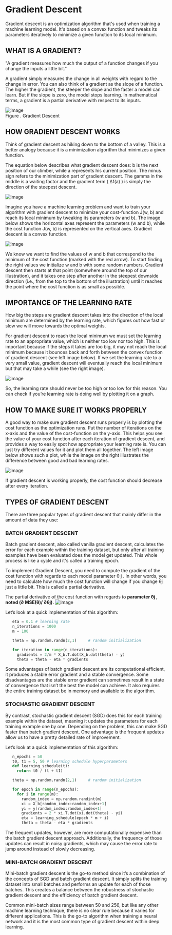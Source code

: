 # Gradient Descent
Gradient descent is an optimization algorithm that's used when training a machine learning model. It's based on a convex function and tweaks its parameters iteratively to minimize a given function to its local minimum.

## WHAT IS A GRADIENT?
"A gradient measures how much the output of a function changes if you change the inputs a little bit."

A gradient simply measures the change in all weights with regard to the change in error. You can also think of a gradient as the slope of a function. The higher the gradient, the steeper the slope and the faster a model can learn. But if the slope is zero, the model stops learning. In mathematical terms, a gradient is a partial derivative with respect to its inputs.

![image](https://user-images.githubusercontent.com/58425689/107880242-b78e2d80-6f05-11eb-94b0-d88dcce99106.png) \
               Figure . Gradient Descent
               
## HOW GRADIENT DESCENT WORKS
Think of gradient descent as hiking down to the bottom of a valley. This is a better analogy because it is a minimization algorithm that minimizes a given function.

The equation below describes what gradient descent does: b is the next position of our climber, while a represents his current position. The minus sign refers to the minimization part of gradient descent. The gamma in the middle is a waiting factor and the gradient term ( Δf(a) ) is simply the direction of the steepest descent.

![image](https://user-images.githubusercontent.com/58425689/107880306-05a33100-6f06-11eb-9c89-cc505e34b54c.png)

Imagine you have a machine learning problem and want to train your algorithm with gradient descent to minimize your cost-function J(w, b) and reach its local minimum by tweaking its parameters (w and b). The image below shows the horizontal axes represent the parameters (w and b), while the cost function J(w, b) is represented on the vertical axes. Gradient descent is a convex function.

![image](https://user-images.githubusercontent.com/58425689/107880324-1c498800-6f06-11eb-9d6a-784a2bcbb80b.png)

We know we want to find the values of w and b that correspond to the minimum of the cost function (marked with the red arrow). To start finding the right values we initialize w and b with some random numbers. Gradient descent then starts at that point (somewhere around the top of our illustration), and it takes one step after another in the steepest downside direction (i.e., from the top to the bottom of the illustration) until it reaches the point where the cost function is as small as possible.

## IMPORTANCE OF THE LEARNING RATE
How big the steps are gradient descent takes into the direction of the local minimum are determined by the learning rate, which figures out how fast or slow we will move towards the optimal weights.

For gradient descent to reach the local minimum we must set the learning rate to an appropriate value, which is neither too low nor too high. This is important because if the steps it takes are too big, it may not reach the local minimum because it bounces back and forth between the convex function of gradient descent (see left image below). If we set the learning rate to a very small value, gradient descent will eventually reach the local minimum but that may take a while (see the right image). 

![image](https://user-images.githubusercontent.com/58425689/107880344-371bfc80-6f06-11eb-93a7-2c61c361e65c.png)

So, the learning rate should never be too high or too low for this reason. You can check if you’re learning rate is doing well by plotting it on a graph.

## HOW TO MAKE SURE IT WORKS PROPERLY
A good way to make sure gradient descent runs properly is by plotting the cost function as the optimization runs. Put the number of iterations on the x-axis and the value of the cost-function on the y-axis. This helps you see the value of your cost function after each iteration of gradient descent, and provides a way to easily spot how appropriate your learning rate is. You can just try different values for it and plot them all together. The left image below shows such a plot, while the image on the right illustrates the difference between good and bad learning rates.

![image](https://user-images.githubusercontent.com/58425689/107880368-5d419c80-6f06-11eb-8799-90f86fa44a6e.png)

If gradient descent is working properly, the cost function should decrease after every iteration.

## TYPES OF GRADIENT DESCENT
There are three popular types of gradient descent that mainly differ in the amount of data they use: 

### BATCH GRADIENT DESCENT
Batch gradient descent, also called vanilla gradient descent, calculates the error for each example within the training dataset, but only after all training examples have been evaluated does the model get updated. This whole process is like a cycle and it's called a training epoch.

To implement Gradient Descent, you need to compute the gradient of the cost function with regards to each model parameter θ j . In other words, you need to calculate how much the cost function will change if you change θj just a little bit. This is called a partial derivative.

The partial derivative of the cost function with regards to **parameter θj , noted (∂ MSE(θ)/ ∂θj).**
              ![image](https://user-images.githubusercontent.com/58425689/107880534-772faf00-6f07-11eb-9fea-bd58e2b0264f.png)
              
Let’s look at a quick implementation of this algorithm:

   ```python
      eta = 0.1 # learning rate
      n_iterations = 1000
      m = 100

      theta = np.random.randn(2,1)     # random initialization

      for iteration in range(n_iterations):
        gradients = 2/m * X_b.T.dot(X_b.dot(theta) - y)
        theta = theta - eta * gradients
   ```

Some advantages of batch gradient descent are its computational efficient, it produces a stable error gradient and a stable convergence. Some disadvantages are the stable error gradient can sometimes result in a state of convergence that isn’t the best the model can achieve. It also requires the entire training dataset be in memory and available to the algorithm.

### STOCHASTIC GRADIENT DESCENT
By contrast, stochastic gradient descent (SGD) does this for each training example within the dataset, meaning it updates the parameters for each training example one by one. Depending on the problem, this can make SGD faster than batch gradient descent. One advantage is the frequent updates allow us to have a pretty detailed rate of improvement.

Let’s look at a quick implementation of this algorithm:

   ```python
      n_epochs = 50
      t0, t1 = 5, 50 # learning schedule hyperparameters
      def learning_schedule(t):
        return t0 / (t + t1)

      theta = np.random.randn(2,1)     # random initialization

      for epoch in range(n_epochs):
        for i in range(m):
          random_index = np.random.randint(m)
          xi = X_b[random_index:random_index+1]
          yi = y[random_index:random_index+1]
          gradients = 2 * xi.T.dot(xi.dot(theta) - yi)
          eta = learning_schedule(epoch * m + i)
          theta = theta - eta * gradients
   ```
   
The frequent updates, however, are more computationally expensive than the batch gradient descent approach. Additionally, the frequency of those updates can result in noisy gradients, which may cause the error rate to jump around instead of slowly decreasing.

### MINI-BATCH GRADIENT DESCENT
Mini-batch gradient descent is the go-to method since it’s a combination of the concepts of SGD and batch gradient descent. It simply splits the training dataset into small batches and performs an update for each of those batches. This creates a balance between the robustness of stochastic gradient descent and the efficiency of batch gradient descent.

Common mini-batch sizes range between 50 and 256, but like any other machine learning technique, there is no clear rule because it varies for different applications. This is the go-to algorithm when training a neural network and it is the most common type of gradient descent within deep learning.

